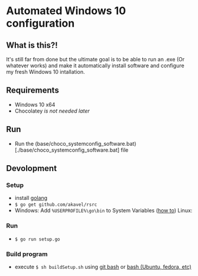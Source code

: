 # Automated Windows 10 configuration

## What is this?!
It's still far from done but the ultimate goal is to be able to run an .exe (Or whatever works) and make it automatically install software and configure my fresh Windows 10 intallation.

## Requirements
- Windows 10 x64
- Chocolatey *is not needed later*  

## Run
- Run the (base/choco_systemconfig_software.bat)[./base/choco_systemconfig_software.bat] file

## Devolopment
### Setup
- install [golang](https://golang.org/dl/)
- `$ go get github.com/akavel/rsrc`
- Windows: Add `%USERPROFILE%\go\bin` to System Variables ([how to](https://www.java.com/en/download/help/path.xml))
  Linux:
### Run
- `$ go run setup.go`
### Build program
- execute `$ sh buildSetup.sh` using [git bash](https://git-scm.com/downloads) or [bash (Ubuntu, fedora, etc)](https://docs.microsoft.com/en-us/windows/wsl/install-win10)
